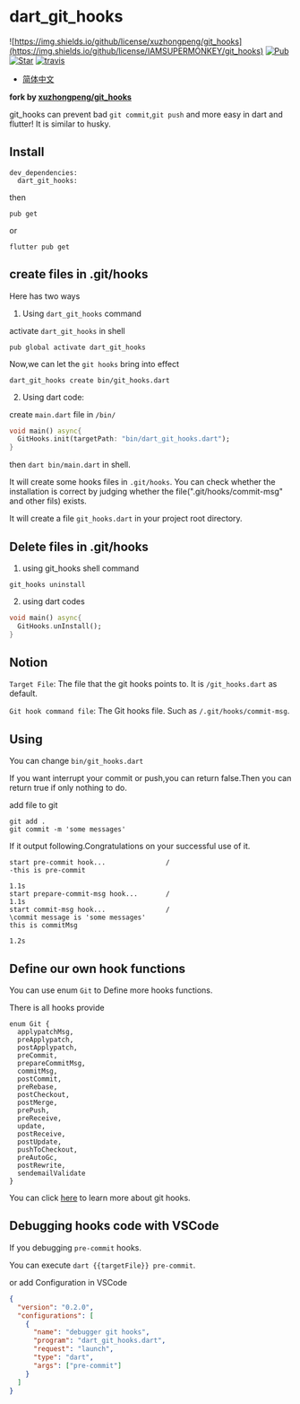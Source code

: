 # dart_git_hooks

![https://img.shields.io/github/license/xuzhongpeng/git_hooks](https://img.shields.io/github/license/IAMSUPERMONKEY/git_hooks)
[![Pub](https://img.shields.io/pub/v/dart_git_hooks)](https://pub.dev/packages/dart_git_hooks)
[![Star](https://img.shields.io/github/stars/IAMSUPERMONKEY/git_hooks)](https://github.com/IAMSUPERMONKEY/git_hooks)
[![travis](https://api.travis-ci.com/xuzhongpeng/git_hooks.svg?branch=master&status=created)](https://travis-ci.com/github/IAMSUPERMONKEY/git_hooks/builds/)

* [简体中文](./README_CN.md)

**fork by [xuzhongpeng/git_hooks](https://github.com/xuzhongpeng/git_hooks)**

git_hooks can prevent bad `git commit`,`git push` and more easy in dart and flutter! It is similar to husky.

## Install

```
dev_dependencies:
  dart_git_hooks: 
```

then

```
pub get
```

or

```
flutter pub get
```

## create files in .git/hooks
Here has two ways

1. Using `dart_git_hooks` command

activate `dart_git_hooks` in shell

```
pub global activate dart_git_hooks
```
Now,we can let the `git hooks` bring into effect
```
dart_git_hooks create bin/git_hooks.dart
```

2. Using dart code:

create `main.dart` file in `/bin/`
```dart
void main() async{
  GitHooks.init(targetPath: "bin/dart_git_hooks.dart");
}
```
then `dart bin/main.dart` in shell.

It will create some hooks files in `.git/hooks`. You can check whether the installation is correct by judging whether the file(".git/hooks/commit-msg" and other fils) exists.

It will create a file `git_hooks.dart` in your project root directory.
## Delete files in .git/hooks

1. using git_hooks shell command
```
git_hooks uninstall
```

2. using dart codes
```dart
void main() async{
  GitHooks.unInstall();
}
```
## Notion

`Target File`: The file that the git hooks points to. It is `/git_hooks.dart` as default.

`Git hook command file`: The Git hooks file. Such as `/.git/hooks/commit-msg`.
## Using

You can change `bin/git_hooks.dart`

If you want interrupt your commit or push,you can return false.Then you can return true if only nothing to do.

add file to git

```shell
git add .
git commit -m 'some messages'
```

If it output following.Congratulations on your successful use of it.

```
start pre-commit hook...               /
-this is pre-commit

1.1s
start prepare-commit-msg hook...       /
1.1s
start commit-msg hook...               /
\commit message is 'some messages'
this is commitMsg

1.2s
```

## Define our own hook functions

You can use enum `Git` to Define more hooks functions.

There is all hooks provide

```
enum Git {
  applypatchMsg,
  preApplypatch,
  postApplypatch,
  preCommit,
  prepareCommitMsg,
  commitMsg,
  postCommit,
  preRebase,
  postCheckout,
  postMerge,
  prePush,
  preReceive,
  update,
  postReceive,
  postUpdate,
  pushToCheckout,
  preAutoGc,
  postRewrite,
  sendemailValidate
}
```

You can click [here](https://git-scm.com/docs/githooks.html) to learn more about git hooks. 

## Debugging hooks code with VSCode

If you debugging `pre-commit` hooks.

You can execute `dart {{targetFile}} pre-commit`.

or add Configuration in VSCode
```json
{
  "version": "0.2.0",
  "configurations": [
    {
      "name": "debugger git hooks",
      "program": "dart_git_hooks.dart",
      "request": "launch",
      "type": "dart",
      "args": ["pre-commit"]
    }
  ]
}
```